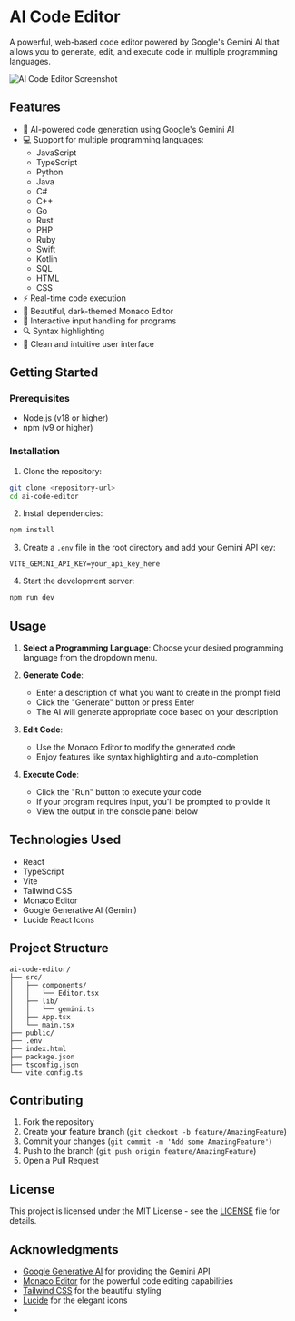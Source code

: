 # AI Code Editor

A powerful, web-based code editor powered by Google's Gemini AI that allows you to generate, edit, and execute code in multiple programming languages.

![AI Code Editor Screenshot](https://images.unsplash.com/photo-1555066931-4365d14bab8c?auto=format&fit=crop&q=80&w=1000)

## Features

- 🤖 AI-powered code generation using Google's Gemini AI
- 💻 Support for multiple programming languages:
  - JavaScript
  - TypeScript
  - Python
  - Java
  - C#
  - C++
  - Go
  - Rust
  - PHP
  - Ruby
  - Swift
  - Kotlin
  - SQL
  - HTML
  - CSS
- ⚡ Real-time code execution
- 🎨 Beautiful, dark-themed Monaco Editor
- 📝 Interactive input handling for programs
- 🔍 Syntax highlighting
- 🎯 Clean and intuitive user interface

## Getting Started

### Prerequisites

- Node.js (v18 or higher)
- npm (v9 or higher)

### Installation

1. Clone the repository:
```bash
git clone <repository-url>
cd ai-code-editor
```

2. Install dependencies:
```bash
npm install
```

3. Create a `.env` file in the root directory and add your Gemini API key:
```env
VITE_GEMINI_API_KEY=your_api_key_here
```

4. Start the development server:
```bash
npm run dev
```

## Usage

1. **Select a Programming Language**: Choose your desired programming language from the dropdown menu.

2. **Generate Code**: 
   - Enter a description of what you want to create in the prompt field
   - Click the "Generate" button or press Enter
   - The AI will generate appropriate code based on your description

3. **Edit Code**:
   - Use the Monaco Editor to modify the generated code
   - Enjoy features like syntax highlighting and auto-completion

4. **Execute Code**:
   - Click the "Run" button to execute your code
   - If your program requires input, you'll be prompted to provide it
   - View the output in the console panel below

## Technologies Used

- React
- TypeScript
- Vite
- Tailwind CSS
- Monaco Editor
- Google Generative AI (Gemini)
- Lucide React Icons

## Project Structure

```
ai-code-editor/
├── src/
│   ├── components/
│   │   └── Editor.tsx
│   ├── lib/
│   │   └── gemini.ts
│   ├── App.tsx
│   └── main.tsx
├── public/
├── .env
├── index.html
├── package.json
├── tsconfig.json
└── vite.config.ts
```

## Contributing

1. Fork the repository
2. Create your feature branch (`git checkout -b feature/AmazingFeature`)
3. Commit your changes (`git commit -m 'Add some AmazingFeature'`)
4. Push to the branch (`git push origin feature/AmazingFeature`)
5. Open a Pull Request

## License

This project is licensed under the MIT License - see the [LICENSE](LICENSE) file for details.

## Acknowledgments

- [Google Generative AI](https://ai.google.dev/) for providing the Gemini API
- [Monaco Editor](https://microsoft.github.io/monaco-editor/) for the powerful code editing capabilities
- [Tailwind CSS](https://tailwindcss.com/) for the beautiful styling
- [Lucide](https://lucide.dev/) for the elegant icons
- 
